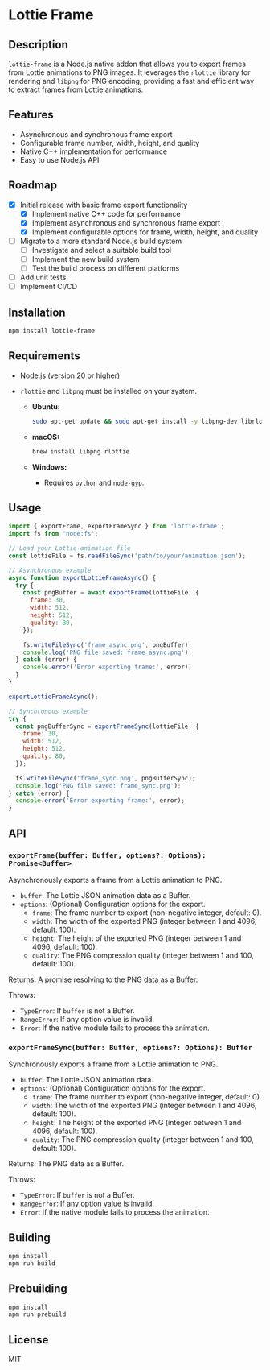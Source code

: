 # Lottie Frame

## Description

`lottie-frame` is a Node.js native addon that allows you to export frames from Lottie animations to PNG images. It leverages the `rlottie` library for rendering and `libpng` for PNG encoding, providing a fast and efficient way to extract frames from Lottie animations.

## Features

-   Asynchronous and synchronous frame export
-   Configurable frame number, width, height, and quality
-   Native C++ implementation for performance
-   Easy to use Node.js API

## Roadmap

-   [x] Initial release with basic frame export functionality
    -   [x] Implement native C++ code for performance
    -   [x] Implement asynchronous and synchronous frame export
    -   [x] Implement configurable options for frame, width, height, and quality
-   [ ] Migrate to a more standard Node.js build system
    -   [ ] Investigate and select a suitable build tool
    -   [ ] Implement the new build system
    -   [ ] Test the build process on different platforms
-   [ ] Add unit tests
-   [ ] Implement CI/CD

## Installation

```bash
npm install lottie-frame
```

## Requirements

-   Node.js (version 20 or higher)
-   `rlottie` and `libpng` must be installed on your system.

    -   **Ubuntu:**

        ```bash
        sudo apt-get update && sudo apt-get install -y libpng-dev librlottie-dev
        ```

    -   **macOS:**

        ```bash
        brew install libpng rlottie
        ```

    -   **Windows:**

        -   Requires `python` and `node-gyp`.

## Usage

```javascript
import { exportFrame, exportFrameSync } from 'lottie-frame';
import fs from 'node:fs';

// Load your Lottie animation file
const lottieFile = fs.readFileSync('path/to/your/animation.json');

// Asynchronous example
async function exportLottieFrameAsync() {
  try {
    const pngBuffer = await exportFrame(lottieFile, {
      frame: 30,
      width: 512,
      height: 512,
      quality: 80,
    });

    fs.writeFileSync('frame_async.png', pngBuffer);
    console.log('PNG file saved: frame_async.png');
  } catch (error) {
    console.error('Error exporting frame:', error);
  }
}

exportLottieFrameAsync();

// Synchronous example
try {
  const pngBufferSync = exportFrameSync(lottieFile, {
    frame: 30,
    width: 512,
    height: 512,
    quality: 80,
  });

  fs.writeFileSync('frame_sync.png', pngBufferSync);
  console.log('PNG file saved: frame_sync.png');
} catch (error) {
  console.error('Error exporting frame:', error);
}
```

## API

### `exportFrame(buffer: Buffer, options?: Options): Promise<Buffer>`

Asynchronously exports a frame from a Lottie animation to PNG.

-   `buffer`: The Lottie JSON animation data as a Buffer.
-   `options`: (Optional) Configuration options for the export.
    -   `frame`: The frame number to export (non-negative integer, default: 0).
    -   `width`: The width of the exported PNG (integer between 1 and 4096, default: 100).
    -   `height`: The height of the exported PNG (integer between 1 and 4096, default: 100).
    -   `quality`: The PNG compression quality (integer between 1 and 100, default: 100).

Returns: A promise resolving to the PNG data as a Buffer.

Throws:

-   `TypeError`: If `buffer` is not a Buffer.
-   `RangeError`: If any option value is invalid.
-   `Error`: If the native module fails to process the animation.

### `exportFrameSync(buffer: Buffer, options?: Options): Buffer`

Synchronously exports a frame from a Lottie animation to PNG.

-   `buffer`: The Lottie JSON animation data.
-   `options`: (Optional) Configuration options for the export.
    -   `frame`: The frame number to export (non-negative integer, default: 0).
    -   `width`: The width of the exported PNG (integer between 1 and 4096, default: 100).
    -   `height`: The height of the exported PNG (integer between 1 and 4096, default: 100).
    -   `quality`: The PNG compression quality (integer between 1 and 100, default: 100).

Returns: The PNG data as a Buffer.

Throws:

-   `TypeError`: If `buffer` is not a Buffer.
-   `RangeError`: If any option value is invalid.
-   `Error`: If the native module fails to process the animation.

## Building

```bash
npm install
npm run build
```

## Prebuilding

```bash
npm install
npm run prebuild
```

## License

MIT
